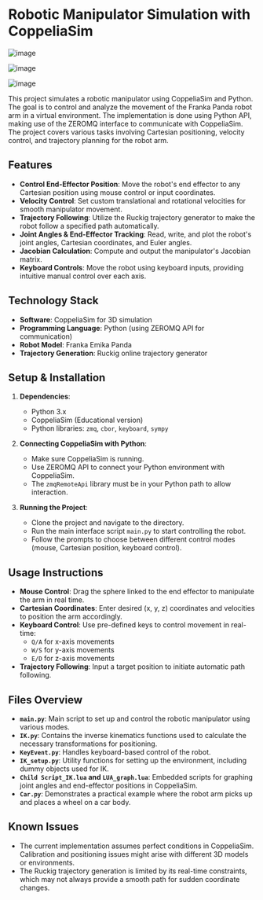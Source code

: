 # Robotic Manipulator Simulation with CoppeliaSim


![image](https://github.com/user-attachments/assets/5949cf57-3b9a-4ecf-aa66-516ef3d03e0f)


![image](https://github.com/user-attachments/assets/21aee3a5-a407-4436-966a-91232dce8dcc)



![image](https://github.com/user-attachments/assets/49d458f0-08e4-4eb3-a2ea-d9719981977d)








This project simulates a robotic manipulator using CoppeliaSim and Python. The goal is to control and analyze the movement of the Franka Panda robot arm in a virtual environment. The implementation is done using Python API, making use of the ZEROMQ interface to communicate with CoppeliaSim. The project covers various tasks involving Cartesian positioning, velocity control, and trajectory planning for the robot arm.

## Features

- **Control End-Effector Position**: Move the robot's end effector to any Cartesian position using mouse control or input coordinates.
- **Velocity Control**: Set custom translational and rotational velocities for smooth manipulator movement.
- **Trajectory Following**: Utilize the Ruckig trajectory generator to make the robot follow a specified path automatically.
- **Joint Angles & End-Effector Tracking**: Read, write, and plot the robot's joint angles, Cartesian coordinates, and Euler angles.
- **Jacobian Calculation**: Compute and output the manipulator's Jacobian matrix.
- **Keyboard Controls**: Move the robot using keyboard inputs, providing intuitive manual control over each axis.

## Technology Stack

- **Software**: CoppeliaSim for 3D simulation
- **Programming Language**: Python (using ZEROMQ API for communication)
- **Robot Model**: Franka Emika Panda
- **Trajectory Generation**: Ruckig online trajectory generator

## Setup & Installation

1. **Dependencies**:
   - Python 3.x
   - CoppeliaSim (Educational version)
   - Python libraries: `zmq`, `cbor`, `keyboard`, `sympy`

2. **Connecting CoppeliaSim with Python**:
   - Make sure CoppeliaSim is running.
   - Use ZEROMQ API to connect your Python environment with CoppeliaSim.
   - The `zmqRemoteApi` library must be in your Python path to allow interaction.

3. **Running the Project**:
   - Clone the project and navigate to the directory.
   - Run the main interface script `main.py` to start controlling the robot.
   - Follow the prompts to choose between different control modes (mouse, Cartesian position, keyboard control).

## Usage Instructions

- **Mouse Control**: Drag the sphere linked to the end effector to manipulate the arm in real time.
- **Cartesian Coordinates**: Enter desired (x, y, z) coordinates and velocities to position the arm accordingly.
- **Keyboard Control**: Use pre-defined keys to control movement in real-time:
  - `Q/A` for x-axis movements
  - `W/S` for y-axis movements
  - `E/D` for z-axis movements
- **Trajectory Following**: Input a target position to initiate automatic path following.

## Files Overview

- **`main.py`**: Main script to set up and control the robotic manipulator using various modes.
- **`IK.py`**: Contains the inverse kinematics functions used to calculate the necessary transformations for positioning.
- **`KeyEvent.py`**: Handles keyboard-based control of the robot.
- **`IK_setup.py`**: Utility functions for setting up the environment, including dummy objects used for IK.
- **`Child Script_IK.lua` and `LUA_graph.lua`**: Embedded scripts for graphing joint angles and end-effector positions in CoppeliaSim.
- **`Car.py`**: Demonstrates a practical example where the robot arm picks up and places a wheel on a car body.

## Known Issues

- The current implementation assumes perfect conditions in CoppeliaSim. Calibration and positioning issues might arise with different 3D models or environments.
- The Ruckig trajectory generation is limited by its real-time constraints, which may not always provide a smooth path for sudden coordinate changes.

